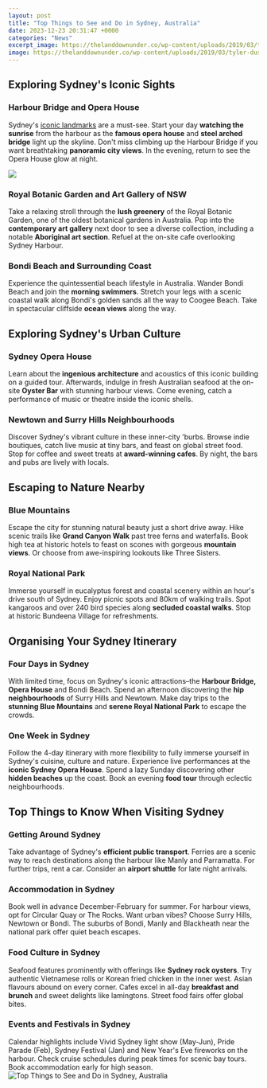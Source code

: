 ```yaml
---
layout: post
title: "Top Things to See and Do in Sydney, Australia"
date: 2023-12-23 20:31:47 +0000
categories: "News"
excerpt_image: https://thelanddownunder.co/wp-content/uploads/2019/03/tyler-duston-690171-unsplash-OPERA-HOUSE.jpg
image: https://thelanddownunder.co/wp-content/uploads/2019/03/tyler-duston-690171-unsplash-OPERA-HOUSE.jpg
---
```


## Exploring Sydney's Iconic Sights
### Harbour Bridge and Opera House
Sydney's [iconic landmarks](https://thetopnews.github.io/a-final-farewell-my-father-s-last-days/) are a must-see. Start your day **watching the sunrise** from the harbour as the **famous opera house** and **steel arched bridge** light up the skyline. Don't miss climbing up the Harbour Bridge if you want breathtaking **panoramic city views**. In the evening, return to see the Opera House glow at night. 

![](https://a.cdn-hotels.com/gdcs/production0/d1645/0c67ff64-cf54-4886-91dd-89aa601463af.jpg)
### Royal Botanic Garden and Art Gallery of NSW
Take a relaxing stroll through the **lush greenery** of the Royal Botanic Garden, one of the oldest botanical gardens in Australia. Pop into the **contemporary art gallery** next door to see a diverse collection, including a notable **Aboriginal art section**. Refuel at the on-site cafe overlooking Sydney Harbour.
### Bondi Beach and Surrounding Coast
Experience the quintessential beach lifestyle in Australia. Wander Bondi Beach and join the **morning swimmers**. Stretch your legs with a scenic coastal walk along Bondi's golden sands all the way to Coogee Beach. Take in spectacular cliffside **ocean views** along the way. 
## Exploring Sydney's Urban Culture
### Sydney Opera House
Learn about the **ingenious architecture** and acoustics of this iconic building on a guided tour. Afterwards, indulge in fresh Australian seafood at the on-site **Oyster Bar** with stunning harbour views. Come evening, catch a performance of music or theatre inside the iconic shells.
### Newtown and Surry Hills Neighbourhoods
Discover Sydney's vibrant culture in these inner-city 'burbs. Browse indie boutiques, catch live music at tiny bars, and feast on global street food. Stop for coffee and sweet treats at **award-winning cafes**. By night, the bars and pubs are lively with locals. 
## Escaping to Nature Nearby
### Blue Mountains 
Escape the city for stunning natural beauty just a short drive away. Hike scenic trails like **Grand Canyon Walk** past tree ferns and waterfalls. Book high tea at historic hotels to feast on scones with gorgeous **mountain views**. Or choose from awe-inspiring lookouts like Three Sisters.
### Royal National Park
Immerse yourself in eucalyptus forest and coastal scenery within an hour's drive south of Sydney. Enjoy picnic spots and 80km of walking trails. Spot kangaroos and over 240 bird species along **secluded coastal walks**. Stop at historic Bundeena Village for refreshments.  
## Organising Your Sydney Itinerary
### Four Days in Sydney
With limited time, focus on Sydney's iconic attractions–the **Harbour Bridge, Opera House** and Bondi Beach. Spend an afternoon discovering the **hip neighbourhoods** of Surry Hills and Newtown. Make day trips to the **stunning Blue Mountains** and **serene Royal National Park** to escape the crowds. 
### One Week in Sydney  
Follow the 4-day itinerary with more flexibility to fully immerse yourself in Sydney's cuisine, culture and nature. Experience live performances at the **iconic Sydney Opera House**. Spend a lazy Sunday discovering other **hidden beaches** up the coast. Book an evening **food tour** through eclectic neighbourhoods. 
## Top Things to Know When Visiting Sydney
### Getting Around Sydney
Take advantage of Sydney's **efficient public transport**. Ferries are a scenic way to reach destinations along the harbour like Manly and Parramatta. For further trips, rent a car. Consider an **airport shuttle** for late night arrivals. 
### Accommodation in Sydney
Book well in advance December-February for summer. For harbour views, opt for Circular Quay or The Rocks. Want urban vibes? Choose Surry Hills, Newtown or Bondi. The suburbs of Bondi, Manly and Blackheath near the national park offer quiet beach escapes. 
### Food Culture in Sydney
Seafood features prominently with offerings like **Sydney rock oysters**. Try authentic Vietnamese rolls or Korean fried chicken in the inner west. Asian flavours abound on every corner. Cafes excel in all-day **breakfast and brunch** and sweet delights like lamingtons. Street food fairs offer global bites.
### Events and Festivals in Sydney
Calendar highlights include Vivid Sydney light show (May-Jun), Pride Parade (Feb), Sydney Festival (Jan) and New Year's Eve fireworks on the harbour. Check cruise schedules during peak times for scenic bay tours. Book accommodation early for high season. 
![Top Things to See and Do in Sydney, Australia](https://thelanddownunder.co/wp-content/uploads/2019/03/tyler-duston-690171-unsplash-OPERA-HOUSE.jpg)